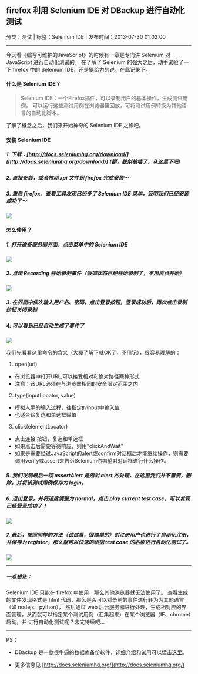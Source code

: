 ## firefox 利用 Selenium IDE 对 DBackup 进行自动化测试

分类：测试 | 标签：Selenium IDE | 发布时间：2013-07-30 01:02:00

___

今天看《编写可维护的JavaScript》的时候有一章是专门讲 Selenium 对 JavaScript 进行自动化测试的。
在了解了 Selenium 的强大之后，动手试验了一下 firefox 中的 Selenium IDE，还是挺给力的说，在此记录下。

#### 什么是 Selenium IDE？

> Selenium IDE：一个Firefox插件，可以录制用户的基本操作，生成测试用例。
> 可以运行这些测试用例在浏览器里回放，可将测试用例转换为其他语言的自动化脚本。

了解了概念之后，我们来开始神奇的 Selenium IDE 之旅吧。

#### 安装 Selenium IDE

##### 1. 下载：[http://docs.seleniumhq.org/download/](http://docs.seleniumhq.org/download/) (额，貌似被墙了，从[这里](/posts/2013/07/30/selenium-ide-2.2.0.xpi)下吧)
##### 2. 直接安装，或者拖动 xpi 文件到 firefox 完成安装～
##### 3. 重启 firefox，查看工具发现已经多了 Selenium IDE 菜单，证明我们已经安装成功了～
![](/posts/2013/07/30/1.png)

#### 怎么使用？

##### 1. 打开迪备服务器界面，点击菜单中的 Selenium IDE
![](/posts/2013/07/30/2.png)

##### 2. 点击 Recording 开始录制事件（假如状态已经开始录制了，不用再点开始）
![](/posts/2013/07/30/3.png)

##### 3. 在界面中依次输入用户名、密码，点击登录按钮，登录成功后，再次点击录制按钮关闭录制

##### 4. 可以看到已经自动生成了事件了
![](/posts/2013/07/30/4.png)

我们先看看这里命令的含义（大概了解下就OK了，不用记），很容易理解的：

1) open(url)  
- 在浏览器中打开URL,可以接受相对和绝对路径两种形式  
- 注意：该URL必须在与浏览器相同的安全限定范围之内

2) type(inputLocator, value)  
- 模拟人手的输入过程，往指定的input中输入值  
- 也适合给复选和单选框赋值

3) click(elementLocator)  
- 点击连接,按钮，复选和单选框  
- 如果点击后需要等待响应，则用"clickAndWait"  
- 如果是需要经过JavaScript的alert或confirm对话框后才能继续操作，则需要调用verify或assert来告诉Selenium你期望对对话框进行什么操作。

##### 5. 我们发现最后一项 assertAlert 是指对 alert 的处理，在这里我们并不需要，删除。并将该测试用例保存为 login。

##### 6. 退出登录，并将速度调整为 normal，点击 play current test case，可以发现已经登录成功了！
![](/posts/2013/07/30/5.png)

##### 7. 最后，按照同样的方法（试试看，很简单的）对注册用户也进行了自动化注册，并保存为 register，那么就可以快速的根据 test case 的名称进行自动化测试了。
![](/posts/2013/07/30/6.png)

___

##### 一点想法：

Selenium IDE 只能在 firefox 中使用，那么其他浏览器就无法使用了。
查看生成的文件发现格式是 html 代码，那么是否可以对录制的事件进行转为为其他语言（如 nodejs、python），
然后通过 web 后台服务器进行处理，生成相对应的界面管理，从而就可以指定某个测试用例（汇集起来）在某个浏览器（IE、chrome）启动，并
进行自动化测试呢？未完待续吧...

___

PS：

* DBackup 是一款很牛逼的数据库备份软件，详细介绍和试用可以猛击[这里](http://www.scutech.com/#!c/41)。

* 更多信息见 [http://docs.seleniumhq.org/](http://docs.seleniumhq.org/)
